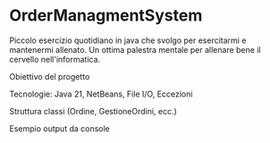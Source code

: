 # OrderManagmentSystem
Piccolo esercizio quotidiano in java che svolgo per esercitarmi e mantenermi allenato. Un ottima palestra mentale per allenare bene il cervello nell'informatica.

Obiettivo del progetto

Tecnologie: Java 21, NetBeans, File I/O, Eccezioni

Struttura classi (Ordine, GestioneOrdini, ecc.)

Esempio output da console
